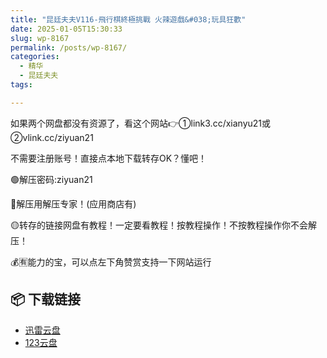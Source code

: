 ```yaml
---
title: "昆廷夫夫V116-飛行棋終極挑戰 火辣遊戲&#038;玩具狂歡"
date: 2025-01-05T15:30:33
slug: wp-8167
permalink: /posts/wp-8167/
categories:
  - 精华
  - 昆廷夫夫
tags:

---
```


如果两个网盘都没有资源了，看这个网站👉①link3.cc/xianyu21或②vlink.cc/ziyuan21

不需要注册账号！直接点本地下载转存OK？懂吧！

🟢解压密码:ziyuan21

🔵解压用解压专家！(应用商店有)

🟡转存的链接网盘有教程！一定要看教程！按教程操作！不按教程操作你不会解压！

💰🈶能力的宝，可以点左下角赞赏支持一下网站运行

## 📦 下载链接
- [迅雷云盘](https://blziyuan21.com/pay-download/8167?key=9ed0e86aa1&down_id=0)
- [123云盘](https://blziyuan21.com/pay-download/8167?key=9ed0e86aa1&down_id=1)

